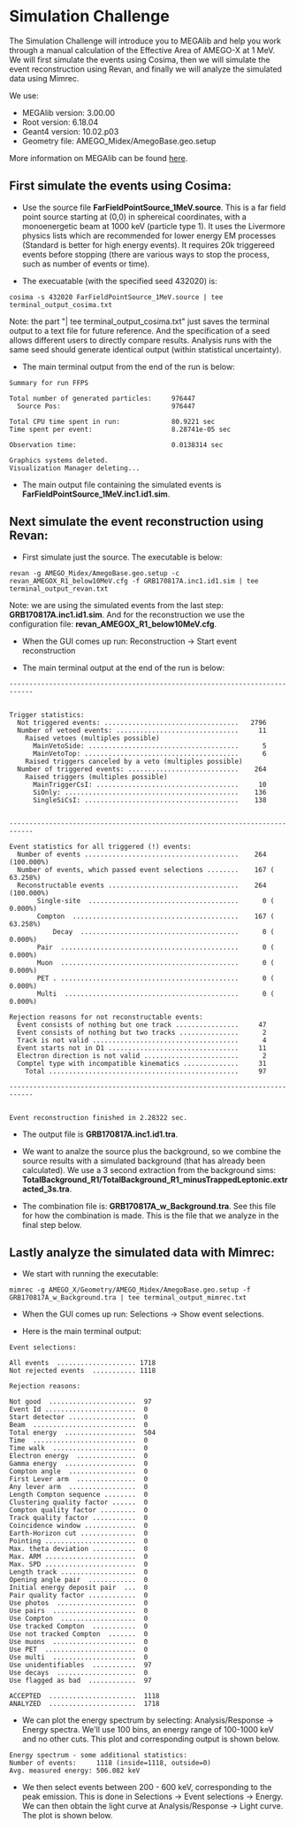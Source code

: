 # Simulation Challenge <br />
The Simulation Challenge will introduce you to MEGAlib and help you work through a manual calculation of the Effective Area of AMEGO-X at 1 MeV. We will first simulate the events using Cosima, then we will simulate
the event reconstruction using Revan, and finally we will analyze the simulated data using Mimrec.<br />

We use: 
- MEGAlib version: 3.00.00
- Root version: 6.18.04
- Geant4 version: 10.02.p03
- Geometry file: AMEGO_Midex/AmegoBase.geo.setup

More information on MEGAlib can be found [here](http://megalibtoolkit.com/home.html).

## First simulate the events using Cosima: <br />
 
  - Use the source file **FarFieldPointSource_1MeV.source**. This is a far field point source starting at (0,0) in sphereical coordinates, with a monoenergetic beam at 1000 keV (particle type 1). It uses the Livermore physics lists which are recommended for lower energy EM processes (Standard is better for high energy events). It requires 20k triggereed events before stopping (there are various ways to stop the process, such as number of events or time).

  - The execuatable (with the specified seed 432020) is:  <br />
  ```
  cosima -s 432020 FarFieldPointSource_1MeV.source | tee terminal_output_cosima.txt
  ```
  Note: the part "| tee terminal_output_cosima.txt" just saves the terminal output to a text file for future reference. And the 
  specification of a seed allows different users to directly compare results. Analysis runs with the same seed should generate identical
  output (within statistical uncertainty).
  
  - The main terminal output from the end of the run is below: <br />
```
Summary for run FFPS

Total number of generated particles:     976447
  Source Pos:                            976447

Total CPU time spent in run:             80.9221 sec
Time spent per event:                    8.28741e-05 sec

Observation time:                        0.0138314 sec

Graphics systems deleted.
Visualization Manager deleting...
```
- The main output file containing the simulated events is **FarFieldPointSource_1MeV.inc1.id1.sim**. <br />

## Next simulate the event reconstruction using Revan: <br />

- First simulate just the source. The executable is below:
```
revan -g AMEGO_Midex/AmegoBase.geo.setup -c revan_AMEGOX_R1_below10MeV.cfg -f GRB170817A.inc1.id1.sim | tee terminal_output_revan.txt
```
Note: we are using the simulated events from the last step: **GRB170817A.inc1.id1.sim**. 
And for the reconstruction we use the configuration file: **revan_AMEGOX_R1_below10MeV.cfg**. <br />

- When the GUI comes up run: Reconstruction -> Start event reconstruction

- The main terminal output at the end of the run is below:
```
----------------------------------------------------------------------------


Trigger statistics:
  Not triggered events: ..................................   2796
  Number of vetoed events: ...............................     11
    Raised vetoes (multiples possible)
      MainVetoSide: ......................................      5
      MainVetoTop: .......................................      6
    Raised triggers canceled by a veto (multiples possible)
  Number of triggered events: ............................    264
    Raised triggers (multiples possible)
      MainTriggerCsI: ....................................     10
      SiOnly: ............................................    136
      SingleSiCsI: .......................................    138


----------------------------------------------------------------------------

Event statistics for all triggered (!) events:
  Number of events .......................................    264 (100.000%)
  Number of events, which passed event selections ........    167 ( 63.258%)
  Reconstructable events .................................    264 (100.000%)
       Single-site  ......................................      0 (  0.000%)
       Compton  ..........................................    167 ( 63.258%)
           Decay  ........................................      0 (  0.000%)
       Pair  .............................................      0 (  0.000%)
       Muon  .............................................      0 (  0.000%)
       PET . .............................................      0 (  0.000%)
       Multi  ............................................      0 (  0.000%)

Rejection reasons for not reconstructable events:
  Event consists of nothing but one track ................     47
  Event consists of nothing but two tracks ...............      2
  Track is not valid .....................................      4
  Event starts not in D1 .................................     11
  Electron direction is not valid ........................      2
  Comptel type with incompatible kinematics ..............     31
    Total ................................................     97

----------------------------------------------------------------------------


Event reconstruction finished in 2.28322 sec.
```

- The output file is **GRB170817A.inc1.id1.tra**.  <br />

- We want to analze the source plus the background, so we combine the source results with a simulated background (that has already 
been calculated). We use a 3 second extraction from the 
background sims: **TotalBackground_R1/TotalBackground_R1_minusTrappedLeptonic.extracted_3s.tra**. <br />

- The combination file is: **GRB170817A_w_Background.tra**. See this file for how the combination is made. 
This is the file that we analyze in the final step below. 

## Lastly analyze the simulated data with Mimrec: <br />

- We start with running the executable:
```
mimrec -g AMEGO_X/Geometry/AMEGO_Midex/AmegoBase.geo.setup -f GRB170817A_w_Background.tra | tee terminal_output_mimrec.txt
```
- When the GUI comes up run: Selections -> Show event selections.

- Here is the main terminal output: 

```
Event selections:

All events  .................... 1718
Not rejected events  ........... 1118

Rejection reasons:

Not good  ......................  97
Event Id .......................  0
Start detector .................  0
Beam  ..........................  0
Total energy  ..................  504
Time  ..........................  0
Time walk  .....................  0
Electron energy  ...............  0
Gamma energy  ..................  0
Compton angle  .................  0
First Lever arm  ...............  0
Any lever arm  .................  0
Length Compton sequence ........  0
Clustering quality factor ......  0
Compton quality factor .........  0
Track quality factor ...........  0
Coincidence window .............  0
Earth-Horizon cut ..............  0
Pointing .......................  0
Max. theta deviation ...........  0
Max. ARM .......................  0
Max. SPD .......................  0
Length track ...................  0
Opening angle pair  ............  0
Initial energy deposit pair  ...  0
Pair quality factor ............  0
Use photos  ....................  0
Use pairs  .....................  0
Use Compton  ...................  0
Use tracked Compton  ...........  0
Use not tracked Compton  .......  0
Use muons  .....................  0
Use PET  .......................  0
Use multi  .....................  0
Use unidentifiables  ...........  97
Use decays  ....................  0
Use flagged as bad  ............  97

ACCEPTED  ......................  1118
ANALYZED  ......................  1718

```

- We can plot the energy spectrum by selecting: Analysis/Response -> Energy spectra. We'll use 100 bins, an energy range of 100-1000 keV and no other cuts. This plot and corresponding output is shown below. 



```
Energy spectrum - some additional statistics:
Number of events:     1118 (inside=1118, outside=0)
Avg. measured energy: 506.082 keV
```

- We then select events between 200 - 600 keV, corresponding to the peak emission. This is done in Selections -> Event selections -> Energy. We can then obtain the light curve at Analysis/Response -> Light curve. The plot is shown below.



